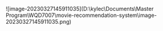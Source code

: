 ![image-20230327145911035](D:\kylec\Documents\Master Program\WQD7007\movie-recommendation-system\image-20230327145911035.png)